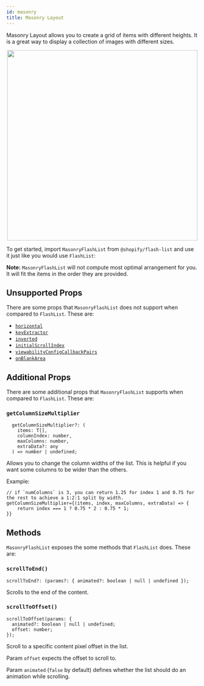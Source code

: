```yaml
---
id: masonry
title: Masonry Layout
---
```


Masonry Layout allows you to create a grid of items with different heights. It is a great way to display a collection of images with different sizes.

<div align="center">
<img src="https://user-images.githubusercontent.com/7811728/188055598-41f5c961-0dd0-4bb9-bc6e-22d78596a036.png" height="500"/>
</div>

To get started, import `MasonryFlashList` from `@shopify/flash-list` and use it just like you would use `FlashList`:

**Note:** `MasonryFlashList` will not compute most optimal arrangement for you. It will fit the items in the order they are provided.

## Unsupported Props

There are some props that `MasonryFlashList` does not support when compared to `FlashList`. These are:

- [`horizontal`](../fundamentals/usage.md#horizontal)
- [`keyExtractor`](../fundamentals/usage.md#keyextractor)
- [`inverted`](../fundamentals/usage.md#inverted)
- [`initialScrollIndex`](../fundamentals/usage.md#initialscrollindex)
- [`viewabilityConfigCallbackPairs`](../fundamentals/usage.md#viewabilityconfigcallbackpairs)
- [`onBlankArea`](../fundamentals/usage.md#onblankarea)

## Additional Props

There are some additional props that `MasonryFlashList` supports when compared to `FlashList`. These are:

### `getColumnSizeMultiplier`

```tsx
  getColumnSizeMultiplier?: (
    items: T[],
    columnIndex: number,
    maxColumns: number,
    extraData?: any
  ) => number | undefined;
```

Allows you to change the column widths of the list. This is helpful if you want some columns to be wider than the others.

Example:

```tsx
// if `numColumns` is 3, you can return 1.25 for index 1 and 0.75 for the rest to achieve a 1:2:1 split by width.
getColumnSizeMultiplier={(items, index, maxColumns, extraData) => {
    return index === 1 ? 0.75 * 2 : 0.75 * 1;
}}
```

## Methods

`MasonryFlashList` exposes the some methods that `FlashList` does. These are:

### `scrollToEnd()`

```tsx
scrollToEnd?: (params?: { animated?: boolean | null | undefined });
```

Scrolls to the end of the content.

### `scrollToOffset()`

```tsx
scrollToOffset(params: {
  animated?: boolean | null | undefined;
  offset: number;
});
```

Scroll to a specific content pixel offset in the list.

Param `offset` expects the offset to scroll to.

Param `animated` (`false` by default) defines whether the list should do an animation while scrolling.
